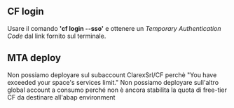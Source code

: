 ## CF login
Usare il comando **'cf login --sso'** e ottenere un *Temporary Authentication Code* dal link fornito sul terminale.

## MTA deploy
Non possiamo deployare sul subaccount ClarexSrl/CF perchè "You have exceeded your space's services limit."
Non possiamo deployare sull'altro global account a consumo perché non è ancora stabilita la quota di free-tier CF da destinare all'abap environment
